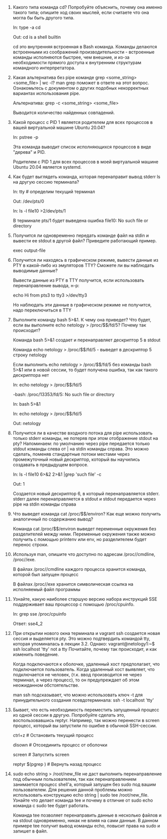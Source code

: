 1. Какого типа команда cd? Попробуйте объяснить, почему она именно такого типа; опишите ход своих мыслей, 
   если считаете что она могла бы быть другого типа.
   
   In:  type -a cd
   
   Out: cd is a shell builtin
	
   cd это внутренняя встроенная в Bash команда. Команды делаются встроенными из соображений производительности - встроенные команды
   исполняются быстрее, чем внешние, и из-за необходимости прямого доступа к внутренним структурам командного интерпретатора.

2. Какая альтернатива без pipe команде grep <some_string> <some_file> | wc -l? man grep поможет в ответе на этот вопрос. 
   Ознакомьтесь с документом о других подобных некорректных вариантах использования pipe.
   
   Альтернатива: grep -с <some_string> <some_file>
   
   Выводится количество найденных совпадений.

3. Какой процесс с PID 1 является родителем для всех процессов в вашей виртуальной машине Ubuntu 20.04?

	In: pstree -p
	
	Эта команда выводит список исполняющихся процессов в виде "дерева" и PID.
	
	Родителем с PID 1 для всех процессов в моей виртуальной машине Ubuntu 20.04 является systemd.

4. Как будет выглядеть команда, которая перенаправит вывод stderr ls на другую сессию терминала?

	In: tty           # определим текущий терминал
	
	Out: /dev/pts/0   
	
	In: ls -l file10 >2/dev/pts/1
	
	В терминале pts/1 будет выведена ошибка file10: No such file or directory

5. Получится ли одновременно передать команде файл на stdin и вывести ее stdout в другой файл? 
   Приведите работающий пример.

	exec <input-file >output-file

6. Получится ли находясь в графическом режиме, вывести данные из PTY в какой-либо из эмуляторов TTY? 
   Сможете ли вы наблюдать выводимые данные?

	Вывести данные из PTY в TTY получится, если использовать перенаправление вывода, н-р:	
	
	echo Hi from pts3 to tty3 >/dev/tty3
	
	Но наблюдать эти данные в графическом режиме не получится, надо переключиться в TTY

7. Выполните команду bash 5>&1. К чему она приведет? Что будет, если вы выполните echo netology > /proc/$$/fd/5? Почему так происходит?

   Команда bash 5>&1 создает и перенаправляет дескриптор 5 в stdout
	
   Команда echo netology > /proc/$$/fd/5 - выведет в дескриптор 5 строку netology
   
   Если выполнить echo netology > /proc/$$/fd/5 без команды bash 5>&1 или в новой сессии, 
   то будет получена ошибка, так как такого дескриптора нет
   
   In: echo netology > /proc/$$/fd/5
	
   -bash: /proc/13353/fd/5: No such file or directory
	
   In: bash 5>&1
	
   In: echo netology > /proc/$$/fd/5
	
   Out: netology

8. Получится ли в качестве входного потока для pipe использовать только stderr команды, не потеряв при этом отображение stdout на pty? 
   Напоминаем: по умолчанию через pipe передается только stdout команды слева от | на stdin команды справа. 
   Это можно сделать, поменяв стандартные потоки местами через промежуточный новый дескриптор, который вы научились создавать в предыдущем вопросе.
   
   In: ls -l file10 6>&2 2>&1 |grep 'such file' -c
	
   Out: 1
   
   Создается новый дескриптор 6, в который перенаправляется stderr. stderr далее перенаправляется в stdout и stdout передается через pipe на stdin команды справа

9. Что выведет команда cat /proc/$$/environ? Как еще можно получить аналогичный по содержанию вывод?
	
	Команда cat /proc/$$/environ выведет переменные окружения без разделителей между ними. 
	Переменные окружения также можно получить с помощью printenv или env, но разделителем будет перенос строки.

10. Используя man, опишите что доступно по адресам /proc/<PID>/cmdline, /proc/<PID>/exe.

	В файлах /proc/<PID>/cmdline каждого процесса хранится команда, которой был запущен процесс
	
	В файлах /proc/<PID>/exe хранится символическая ссылка на исполняемый файл программы

11. Узнайте, какую наиболее старшую версию набора инструкций SSE поддерживает ваш процессор с помощью /proc/cpuinfo.

	In: grep sse /proc/cpuinfo
	
	Ответ: sse4_2

12. При открытии нового окна терминала и vagrant ssh создается новая сессия и выделяется pty. 
    Это можно подтвердить командой tty, которая упоминалась в лекции 3.2. 
    Однако: vagrant@netology1:~$ ssh localhost 'tty'
			not a tty
	Почитайте, почему так происходит, и как изменить поведение.
	
	Когда подключаются к оболочке, удаленный хост предполагает, что подключается пользователь. Когда удаленный хост выявляет,
	что подключается не человек, (т.к. ввод производится не через терминал, а через процесс), то он предупреждает об этом неожиданном обстоятельстве.
    
	man ssh подсказывает, что можно использовать ключ -t для принудительного создания псевдотерминала:
	ssh -t localhost 'tty'

13. Бывает, что есть необходимость переместить запущенный процесс из одной сессии в другую. Попробуйте сделать это, воспользовавшись reptyr. 
    Например, так можно перенести в screen процесс, который вы запустили по ошибке в обычной SSH-сессии.
	
	ctrl+z                          # Остановить текущий процесс
	
	disown <process name>           # Отсоединить процесс от оболочки
	
	screen                          # Запустить screen
	
	reptyr $(pgrep <process name>)  # Вернуть назад процесс

14. sudo echo string > /root/new_file не даст выполнить перенаправление под обычным пользователем, так как перенаправлением занимается процесс shell'а, 
    который запущен без sudo под вашим пользователем. Для решения данной проблемы можно использовать конструкцию echo string | sudo tee /root/new_file. 
	Узнайте что делает команда tee и почему в отличие от sudo echo команда с sudo tee будет работать.
	
	Команда tee позволяет перенаправить данные в несколько файлов и на stdout одновременно, никак не влияя на сами данные. 
	В данном примере tee получит вывод команды echo, повысит права на sudo и запишет в файл.
